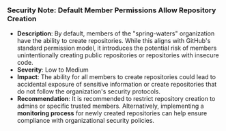 ### Security Note: Default Member Permissions Allow Repository Creation

- **Description**: By default, members of the "spring-waters" organization have the ability to create repositories. While this aligns with GitHub's standard permission model, it introduces the potential risk of members unintentionally creating public repositories or repositories with insecure code.
- **Severity**: Low to Medium
- **Impact**: The ability for all members to create repositories could lead to accidental exposure of sensitive information or create repositories that do not follow the organization's security protocols.
- **Recommendation**: It is recommended to restrict repository creation to admins or specific trusted members. Alternatively, implementing a **monitoring process** for newly created repositories can help ensure compliance with organizational security policies.
